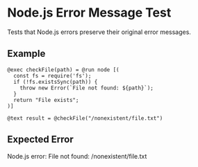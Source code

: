 # Node.js Error Message Test

Tests that Node.js errors preserve their original error messages.

## Example

```mlld
@exec checkFile(path) = @run node [(
  const fs = require('fs');
  if (!fs.existsSync(path)) {
    throw new Error(`File not found: ${path}`);
  }
  return "File exists";
)]

@text result = @checkFile("/nonexistent/file.txt")
```

## Expected Error

Node.js error: File not found: /nonexistent/file.txt